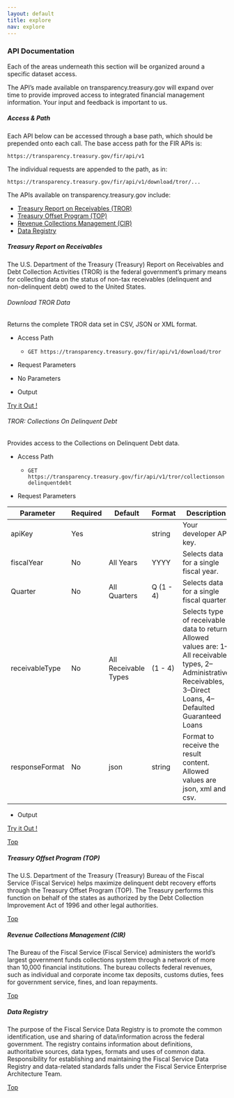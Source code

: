 ```yaml
---
layout: default
title: explore
nav: explore
---
```


### API Documentation  <a id="page_top"></a>

Each of the areas underneath this section will be organized around a specific dataset access.

The API’s made available on transparency.treasury.gov will expand over time to provide improved access to integrated financial management information.  Your input and feedback is important to us.   

##### Access & Path

Each API below can be accessed through a base path, which should be prepended onto each call.  The base access path for the FIR APIs is:

`https://transparency.treasury.gov/fir/api/v1`

The individual requests are appended to the path, as in:

`https://transparency.treasury.gov/fir/api/v1/download/tror/...`  

The APIs available on transparency.treasury.gov include: 

*	[Treasury Report on Receivables (TROR)](#tror)
*	[Treasury Offset Program (TOP)](#top)
*	[Revenue Collections Management (CIR)](#cir)
*	[Data Registry](#data)

##### Treasury Report on Receivables <a id="tror"></a>

The U.S. Department of the Treasury (Treasury) Report on Receivables and Debt Collection Activities (TROR) is the federal government’s primary means for collecting data on the status of non-tax receivables (delinquent and non-delinquent debt) owed to the United States. 

###### Download TROR Data
Returns the complete TROR data set in CSV, JSON or XML format.

* Access Path
  * `GET https://transparency.treasury.gov/fir/api/v1/download/tror`

* Request Parameters
 * No Parameters

* Output

<a target='blank' href='https://transparency.treasury.gov/fir/api/v1/download/tror?apiKey=DEMOKEY&responseFormat=json'>Try it Out !</a>


###### TROR: Collections On Delinquent Debt
Provides access to the Collections on Delinquent Debt data.

* Access Path
  * `GET https://transparency.treasury.gov/fir/api/v1/tror/collectionsondelinquentdebt`

* Request Parameters

| Parameter  | Required |  Default | Format | Description |
| ------------- | -------------| ------------- | -------------| -------------|
| apiKey | Yes | | string | Your developer API key. |
| fiscalYear | No | All Years | YYYY | Selects data for a single fiscal year. |
| Quarter | No | All Quarters | Q (1 - 4) | Selects data for a single fiscal quarter. |
| receivableType | No | All Receivable Types | (1 - 4) | Selects type of receivable data to return.  Allowed values are: 1–All receivable types, 2–Administrative Receivables, 3–Direct Loans, 4–Defaulted Guaranteed Loans |
| responseFormat | No | json | string | Format to receive the result content.  Allowed values are json, xml and csv. |

* Output

<a target='blank' href='https://transparency.treasury.gov/fir/api/v1/tror/collectionsondelinquentdebt?apiKey=DEMOKEY'>Try it Out !</a>



[Top](#top)

##### Treasury Offset Program (TOP) <a id="top"></a>

The U.S. Department of the Treasury (Treasury) Bureau of the Fiscal Service (Fiscal Service) helps maximize delinquent debt recovery efforts through the Treasury Offset Program (TOP). The Treasury performs this function on behalf of the states as authorized by the Debt Collection Improvement Act of 1996 and other legal authorities.

[Top](#top)

##### Revenue Collections Management (CIR) <a id="cir"></a>

The Bureau of the Fiscal Service (Fiscal Service) administers the world’s largest government funds collections system through a network of more than 10,000 financial institutions. The bureau collects federal revenues, such as individual and corporate income tax deposits, customs duties, fees for government service, fines, and loan repayments.

[Top](#top)

##### Data Registry <a id="data"></a>

The purpose of the Fiscal Service Data Registry is to promote the common identification, use and sharing of data/information across the federal government. The registry contains information about definitions, authoritative sources, data types, formats and uses of common data. Responsibility for establishing and maintaining the Fiscal Service Data Registry and data-related standards falls under the Fiscal Service Enterprise Architecture Team.

[Top](#top)
